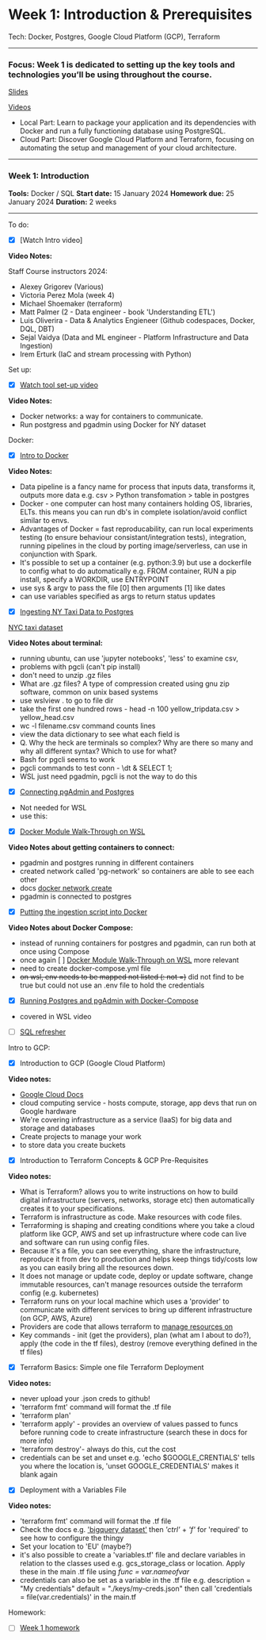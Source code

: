 # Week 1: Introduction & Prerequisites

Tech: Docker, Postgres, Google Cloud Platform (GCP), Terraform

---

### **Focus**: Week 1 is dedicated to setting up the key tools and technologies you’ll be using throughout the course.

[Slides](https://www.slideshare.net/AlexeyGrigorev/data-engineering-zoomcamp-introduction)

[Videos](https://dezoomcamp.streamlit.app/~/+/Week_1_Introduction_&_Prerequisites)

- Local Part: Learn to package your application and its dependencies with Docker and run a fully functioning database using PostgreSQL.
- Cloud Part: Discover Google Cloud Platform and Terraform, focusing on automating the setup and management of your cloud architecture.

---

### Week 1: Introduction
**Tools:** Docker / SQL
**Start date:** 15 January 2024
**Homework due:** 25 January 2024
**Duration:** 2 weeks

---

To do:
- [x] [Watch Intro video]

**Video Notes:**

Staff Course instructors 2024: 
- Alexey Grigorev (Various)
- Victoria Perez Mola (week 4)
- Michael Shoemaker (terraform)
- Matt Palmer (2 - Data engineer - book 'Understanding ETL')
- Luis Oliverira - Data & Analytics Engieneer (Github codespaces, Docker, DQL, DBT)
- Sejal Vaidya (Data and ML engineer - Platform Infrastructure and Data Ingestion)
- Irem Erturk (IaC and stream processing with Python)

Set up:
- [x] [Watch tool set-up video](https://www.youtube.com/watch?v=XOSUt8Ih3zA&list=PL3MmuxUbc_hJed7dXYoJw8DoCuVHhGEQb)

**Video Notes:**
- Docker networks: a way for containers to communicate.
- Run postgress and pgadmin using Docker for NY dataset

Docker:
- [x] [Intro to Docker](https://www.youtube.com/watch?v=EYNwNlOrpr0&t=5s)

**Video Notes:**
- Data pipeline is a fancy name for process that inputs data, transforms it, outputs more data e.g. csv > Python transfomation > table in postgres
- Docker - one computer can host many containers holding OS, libraries, ELTs. this means you can run db's in complete isolation/avoid conflict similar to envs. 
- Advantages of Docker = fast reproducability, can run local experiments testing (to ensure behaviour consistant/integration tests), integration, running pipelines in the cloud by porting image/serverless, can use in conjunction with Spark.
- It's possible to set up a container (e.g. python:3.9) but use a dockerfile to config what to do automatically e.g. FROM container, RUN a pip install, specify a WORKDIR, use ENTRYPOINT
- use sys & argv to pass the file [0] then arguments [1] like dates
- can use variables specified as args to return status updates

- [x] [Ingesting NY Taxi Data to Postgres](https://youtu.be/2JM-ziJt0WI)

[NYC taxi dataset](https://www.nyc.gov/site/tlc/about/tlc-trip-record-data.page)

**Video Notes about terminal:**
- running ubuntu, can use 'jupyter notebooks', 'less' to examine csv, 
- problems with pgcli (can't pip install)
- don't need to unzip .gz files
- What are .gz files? A type of compression created using gnu zip software, common on unix based systems
- use wslview . to go to file dir
- take the first one hundred rows - head -n 100 yellow_tripdata.csv > yellow_head.csv
- wc -l filename.csv command counts lines
- view the data dictionary to see what each field is
- Q. Why the heck are terminals so complex? Why are there so many and why all different syntax? Which to use for what? 
- Bash for pgcli seems to work
- pgcli commands to test conn - \dt & SELECT 1;
- WSL just need pgadmin, pgcli is not the way to do this

- [x] [Connecting pgAdmin and Postgres](https://youtu.be/hCAIVe9N0ow)

- Not needed for WSL
- use this:

- [x] [Docker Module Walk-Through on WSL](https://www.youtube.com/watch?v=Mv4zFm2AwzQ)

**Video Notes about getting containers to connect:**
- pgadmin and postgres running in different containers
- created network called 'pg-network' so containers are able to see each other
- docs [docker network create](https://docs.docker.com/engine/reference/commandline/network_create/)
- pgadmin is connected to postgres 

- [x] [Putting the ingestion script into Docker](https://youtu.be/B1WwATwf-vY)

**Video Notes about Docker Compose:**
- instead of running containers for postgres and pgadmin, can run both at once using Compose
- once again [ ] [Docker Module Walk-Through on WSL](https://www.youtube.com/watch?v=Mv4zFm2AwzQ) more relevant
- need to create docker-compose.yml file
- ~~on wsl, env needs to be mapped not listed (: not =)~~ did not find to be true but could not use an .env file to hold the credentials

- [x] [Running Postgres and pgAdmin with Docker-Compose](https://youtu.be/hKI6PkPhpa0)
 - covered in WSL video

- [ ] [SQL refresher](https://youtu.be/QEcps_iskgg)

Intro to GCP:
- [x] Introduction to GCP (Google Cloud Platform)

**Video notes:**
- [Google Cloud Docs](https://cloud.google.com/docs)
- cloud computing service - hosts compute, storage, app devs that run on Google hardware
- We're covering infrastructure as a service (IaaS) for big data and storage and databases
- Create projects to manage your work
- to store data you create buckets

- [x] Introduction to Terraform Concepts & GCP Pre-Requisites

**Video notes:**
- What is Terraform? allows you to write instructions on how to build digital infrastructure (servers, networks, storage etc) then automatically creates it to your specifications.
- Terraform is infrastructure as code. Make resources with code files.
- Terraforming is shaping and creating conditions where you take a cloud platform like GCP, AWS and set up infrastructure where code can live and software can run using config files.
- Because it's a file, you can see everything, share the infrastructure, reproduce it from dev to production and helps keep things tidy/costs low as you can easily bring all the resources down.
- It does not manage or update code, deploy or update software, change immutable resources, can't manage resources outside the terraform config (e.g. kubernetes)
- Terraform runs on your local machine which uses a 'provider' to communicate with different services to bring up different infrastructure (on GCP, AWS, Azure)
- Providers are code that allows terraform to [manage resources on](https://registry.terraform.io/browse/providers)
- Key commands - init (get the providers), plan (what am I about to do?), apply (the code in the tf files), destroy (remove everything defined in the tf files)

- [x] Terraform Basics: Simple one file Terraform Deployment

**Video notes:**
- never upload your .json creds to github!
- 'terraform fmt' command will format the .tf file
- 'terraform plan'
- 'terraform apply' - provides an overview of values passed to funcs before running code to create infrastructure (search these in docs for more info)
- 'terraform destroy'- always do this, cut the cost
- credentials can be set and unset e.g. 'echo $GOOGLE_CRENTIALS' tells you where the location is, 'unset GOOGLE_CREDENTIALS' makes it blank again

- [x] Deployment with a Variables File

**Video notes:**
- 'terraform fmt' command will format the .tf file
- Check the docs e.g. ['bigquery dataset'](https://registry.terraform.io/providers/hashicorp/google/latest/docs/resources/bigquery_dataset) then *'ctrl'* + *'f'* for 'required' to see how to configure the thingy
- Set your location to 'EU' (maybe?)
- it's also possible to create a 'variables.tf' file and declare variables in relation to the classes used e.g. gcs_storage_class or location. Apply these in the main .tf file using *func = var.nameofvar*
- credentials can also be set as a variable in the .tf file e.g. description = "My credentials" default = "./keys/my-creds.json" then call 'credentials = file(var.credentials)' in the main.tf

Homework:
- [ ] [Week 1 homework](https://github.com/DataTalksClub/data-engineering-zoomcamp/tree/main/cohorts/2024)